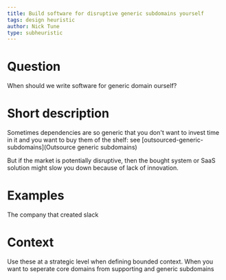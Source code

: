 ```yaml
---
title: Build software for disruptive generic subdomains yourself
tags: design heuristic
author: Nick Tune
type: subheuristic
---
```

# Question

When should we write software for generic domain ourself?

# Short description

Sometimes dependencies are so generic that you don't want to invest time in it and you want to buy them of the shelf: see [outsourced-generic-subdomains](Outsource generic subdomains)

But if the market is potentially disruptive, then the bought system or SaaS solution might slow you down because of lack of innovation.

# Examples

The company that created slack

# Context

Use these at a strategic level when defining bounded context. When you want to seperate core domains from supporting and generic subdomains
